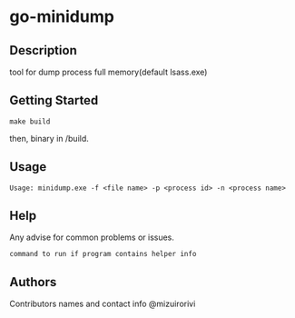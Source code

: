 # go-minidump


## Description

tool for dump process full memory(default lsass.exe)

## Getting Started
```
make build
```
then, binary in /build.
## Usage
```
Usage: minidump.exe -f <file name> -p <process id> -n <process name>
```

## Help

Any advise for common problems or issues.
```
command to run if program contains helper info
```

## Authors
Contributors names and contact info
@mizuirorivi
